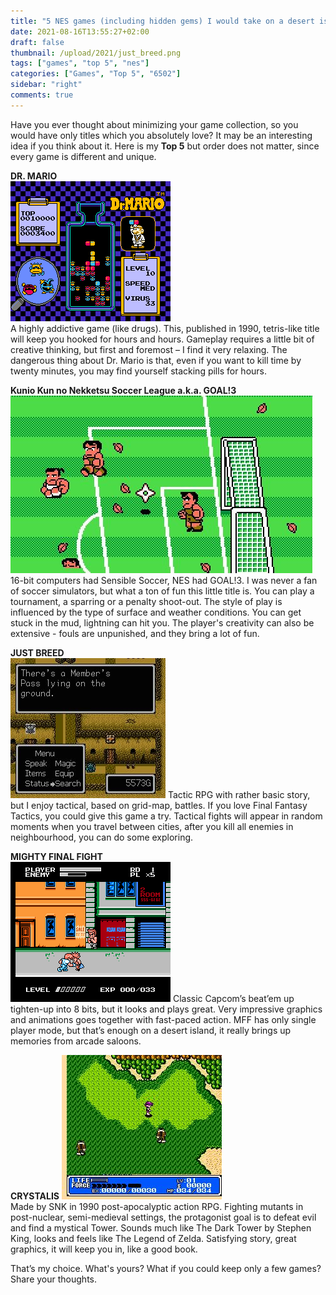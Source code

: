 ```yaml
---
title: "5 NES games (including hidden gems) I would take on a desert island"
date: 2021-08-16T13:55:27+02:00
draft: false
thumbnail: /upload/2021/just_breed.png
tags: ["games", "top 5", "nes"]
categories: ["Games", "Top 5", "6502"]
sidebar: "right"
comments: true
---
```



Have you ever thought about minimizing your game collection, so you would have only titles which you absolutely love? It may be an interesting idea if you think about it. Here is my **Top 5** but order does not matter, since every game is different and unique.  
  
**DR. MARIO**  
<img src="/upload/2021/Dr_mario_screenshot.gif" alt="Dr. Mario NES screenshot" class="post_img_center">  
A highly addictive game (like drugs). This, published in 1990, tetris-like title will keep you hooked for hours and hours. Gameplay requires a little bit of creative thinking, but first and foremost – I find it very relaxing. The dangerous thing about Dr. Mario is that, even if you want to kill time by twenty minutes, you may find yourself stacking pills for hours. 
  
**Kunio Kun no Nekketsu Soccer League a.k.a. GOAL!3**  
<img src="/upload/2021/goal3.jpg" alt="Goal 3 NES screenshot" class="post_img_center"> 
16-bit computers had Sensible Soccer, NES had GOAL!3. I was never a fan of soccer simulators, but what a ton of fun this little title is. You can play a tournament, a sparring or a penalty shoot-out. The style of play is influenced by the type of surface and weather conditions. You can get stuck in the mud, lightning can hit you. The player's creativity can also be extensive - fouls are unpunished, and they bring a lot of fun.  
  
**JUST BREED**  
<img src="/upload/2021/just_breed_intext.jpg" alt="Just Breed NES screenshot" class="post_img_center"> 
Tactic RPG with rather basic story, but I enjoy tactical, based on grid-map, battles. If you love Final Fantasy Tactics, you could give this game a try. Tactical fights will appear in random moments when you travel between cities, after you kill all enemies in neighbourhood, you can do some exploring.  
  
**MIGHTY FINAL FIGHT**  
<img src="/upload/2021/Mighty_Final_Fight_gameplay.png" alt="Mighty Final Fight NES gameplay screenshot" class="post_img_center"> 
Classic Capcom’s beat’em up tighten-up into 8 bits, but it looks and plays great. Very impressive graphics and animations goes together with fast-paced action. MFF has only single player mode, but that’s enough on a desert island, it really brings up memories from arcade saloons.  
  
**CRYSTALIS**
<img src="/upload/2021/crystalis.jpg" alt="Crystalis NES screenshot" class="post_img_center">    
Made by SNK in 1990 post-apocalyptic action RPG. Fighting mutants in post-nuclear, semi-medieval settings, the protagonist goal is to defeat evil and find a mystical Tower. Sounds much like The Dark Tower by Stephen King, looks and feels like The Legend of Zelda. Satisfying story, great graphics, it will keep you in, like a good book.  
  
That’s my choice. What's yours? What if you could keep only a few games? Share your thoughts.
